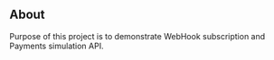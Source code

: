 ## About

Purpose of this project is to demonstrate WebHook subscription and Payments simulation API.

